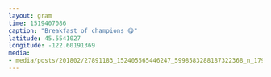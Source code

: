 ```yaml
---
layout: gram
time: 1519407086
caption: "Breakfast of champions 😋"
latitude: 45.5541027
longitude: -122.60191369
media:
- media/posts/201802/27891183_152405565446247_5998583288187322368_n_17927333053055065.jpg
---
```

